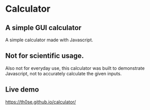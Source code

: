 # Calculator
## A simple GUI calculator
A simple calculator made with Javascript.
## Not for scientific usage.
Also not for everyday use, this calculator was built to demonstrate Javascript, not to accurately calculate the given inputs.
## Live demo
https://th0se.github.io/calculator/
